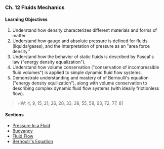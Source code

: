### Ch. 12 Fluids Mechanics

#### Learning Objectives
1. Understand how density characterizes different materials and forms of matter.
2. Understand how gauge and absolute pressure is defined for fluids (liquids/gases), and the interpretation of pressure as an "area force density."
3. Understand how the behavior of static fluids is described by Pascal's law ("energy density equalization").
4. Understand how volume conservation ("conservation of incompressible fluid volumes") is applied to simple dynamic fluid flow systems.
5. Demonstrate understanding and mastery of of Bernoulli's equation ("energy density equilization"), along with volume conservation to describing complex dynamic fluid flow systems (with ideally frictionless flow).

> HW: 4, 9, 15, 21, 26, 28, 33, 38, 55, 58, 63, 72, 77, 81

#### Sections
+ [Pressure In a Fluid](/phys208a/topics/1202_pressure_in_a_fluid.html)
+ [Buoyancy](/phys208a/topics/1203_buoyancy.html)
+ [Fluid Flow](/phys208a/topics/1204_fluid_flow.html)
+ [Bernoulli's Equation](/phys208a/topics/1205_bernoullis_equation.html)
